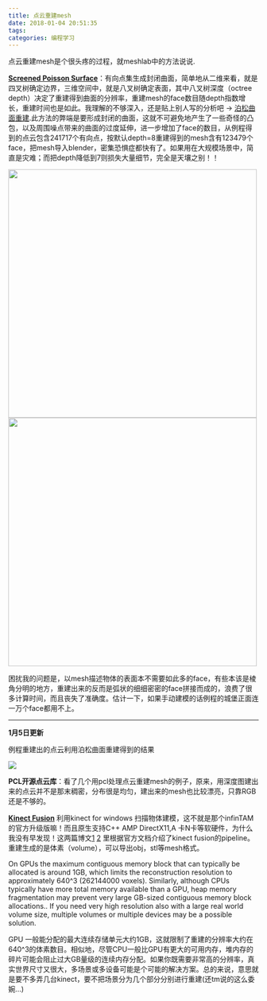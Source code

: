 ```yaml
---
title: 点云重建mesh
date: 2018-01-04 20:51:35
tags:
categories: 编程学习
---
```


点云重建mesh是个很头疼的过程，就meshlab中的方法说说.

**[Screened Poisson Surface](http://hhoppe.com/proj/screenedpoisson/)**：有向点集生成封闭曲面，简单地从二维来看，就是四叉树确定边界，三维空间中，就是八叉树确定表面，其中八叉树深度（octree depth）决定了重建得到曲面的分辨率，重建mesh的face数目随depth指数增长，重建时间也是如此。我理解的不够深入，还是贴上别人写的分析吧 -> [泊松曲面重建](http://blog.csdn.net/jennychenhit/article/details/52126156?locationNum=8).此方法的弊端是要形成封闭的曲面，这就不可避免地产生了一些奇怪的凸包，以及周围噪点带来的曲面的过度延伸，进一步增加了face的数目，从例程得到的点云包含241717个有向点，按默认depth=8重建得到的mesh含有123479个face，把mesh导入blender，密集恐惧症都快有了。如果用在大规模场景中，简直是灾难；而把depth降低到7则损失大量细节，完全是天壤之别！！


<img src="/img/mesh0 (1).png" width=500>
<img src="/img/mesh0 (2).png" width=500>

困扰我的问题是，以mesh描述物体的表面本不需要如此多的face，有些本该是棱角分明的地方，重建出来的反而是弧状的细细密密的face拼接而成的，浪费了很多计算时间，而且丧失了准确度。估计一下，如果手动建模的话例程的城堡正面连一万个face都用不上。

----

**1月5日更新**

例程重建出的点云利用泊松曲面重建得到的结果

<img src="/img/castle.bmp">

**PCL开源点云库**：看了几个用pcl处理点云重建mesh的例子，原来，用深度图建出来的点云并不是那末稠密，分布很是均匀，建出来的mesh也比较漂亮，只靠RGB还是不够的。


**[Kinect Fusion](https://msdn.microsoft.com/zh-cn/library/dn188670.aspx)** 利用kinect for windows 扫描物体建模，这不就是那个infinTAM的官方升级版嘛！而且原生支持C++ AMP DirectX11,A 卡N卡等软硬件，为什么我没有早发现！这两篇博文[1](http://blog.csdn.net/xiaohu50/article/details/51592503) [2](https://www.cnblogs.com/yangecnu/p/3428647.html) 里根据官方文档介绍了kinect fusion的pipeline。重建生成的是体素（volume），可以导出obj，stl等mesh格式。

On GPUs the maximum contiguous memory block that can typically be allocated is around 1GB, which limits the reconstruction resolution to approximately 640^3 (262144000 voxels). Similarly, although CPUs typically have more total memory available than a GPU, heap memory fragmentation may prevent very large GB-sized contiguous memory block allocations.. If you need very high resolution also with a large real world volume size, multiple volumes or multiple devices may be a possible solution.

GPU 一般能分配的最大连续存储单元大约1GB，这就限制了重建的分辨率大约在640^3的体素数目。相似地，尽管CPU一般比GPU有更大的可用内存，堆内存的碎片可能会阻止过大GB量级的连续内存分配。如果你既需要非常高的分辨率，真实世界尺寸又很大，多场景或多设备可能是个可能的解决方案。总的来说，意思就是要不多弄几台kinect，要不把场景分为几个部分分别进行重建(还tm说的这么委婉...)


